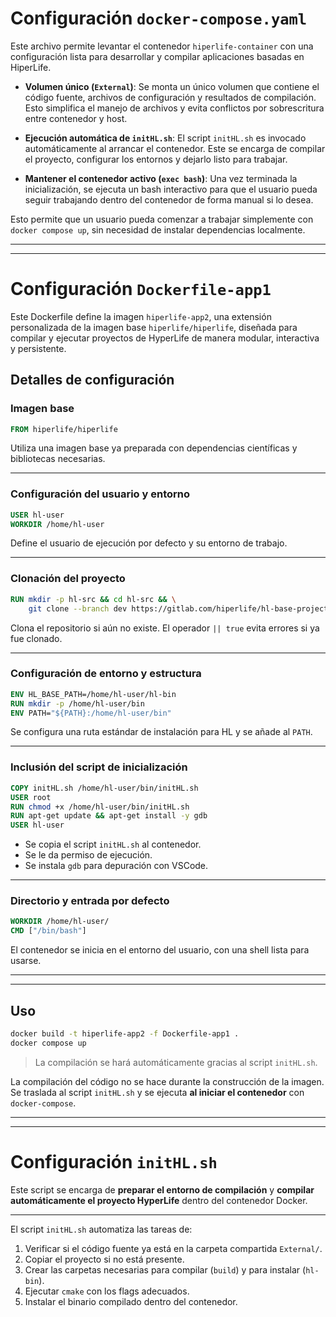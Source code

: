 # Configuración `docker-compose.yaml` 

Este archivo permite levantar el contenedor `hiperlife-container` con una configuración lista para desarrollar y compilar aplicaciones basadas en HiperLife.

- **Volumen único (`External`)**:
  Se monta un único volumen que contiene el código fuente, archivos de configuración y resultados de compilación. Esto simplifica el manejo de archivos y evita conflictos por sobrescritura entre contenedor y host.

- **Ejecución automática de `initHL.sh`**:
  El script `initHL.sh` es invocado automáticamente al arrancar el contenedor. Este se encarga de compilar el proyecto, configurar los entornos y dejarlo listo para trabajar.

- **Mantener el contenedor activo (`exec bash`)**:
  Una vez terminada la inicialización, se ejecuta un bash interactivo para que el usuario pueda seguir trabajando dentro del contenedor de forma manual si lo desea.

Esto permite que un usuario pueda comenzar a trabajar simplemente con `docker compose up`, sin necesidad de instalar dependencias localmente.

---
---

# Configuración `Dockerfile-app1`


Este Dockerfile define la imagen `hiperlife-app2`, una extensión personalizada de la imagen base `hiperlife/hiperlife`, diseñada para compilar y ejecutar proyectos de HyperLife de manera modular, interactiva y persistente.

##  Detalles de configuración

###  Imagen base

```dockerfile
FROM hiperlife/hiperlife
```

Utiliza una imagen base ya preparada con dependencias científicas y bibliotecas necesarias.

---

###  Configuración del usuario y entorno

```dockerfile
USER hl-user
WORKDIR /home/hl-user
```

Define el usuario de ejecución por defecto y su entorno de trabajo.

---

### Clonación del proyecto

```dockerfile
RUN mkdir -p hl-src && cd hl-src && \
    git clone --branch dev https://gitlab.com/hiperlife/hl-base-project.git || true
```

Clona el repositorio si aún no existe. El operador `|| true` evita errores si ya fue clonado.

---

###  Configuración de entorno y estructura

```dockerfile
ENV HL_BASE_PATH=/home/hl-user/hl-bin
RUN mkdir -p /home/hl-user/bin
ENV PATH="${PATH}:/home/hl-user/bin"
```

Se configura una ruta estándar de instalación para HL y se añade al `PATH`.

---

###  Inclusión del script de inicialización

```dockerfile
COPY initHL.sh /home/hl-user/bin/initHL.sh
USER root
RUN chmod +x /home/hl-user/bin/initHL.sh
RUN apt-get update && apt-get install -y gdb
USER hl-user
```

- Se copia el script `initHL.sh` al contenedor.
- Se le da permiso de ejecución.
- Se instala `gdb` para depuración con VSCode.

---

###  Directorio y entrada por defecto

```dockerfile
WORKDIR /home/hl-user/
CMD ["/bin/bash"]
```

El contenedor se inicia en el entorno del usuario, con una shell lista para usarse.

---
---


##  Uso

```bash
docker build -t hiperlife-app2 -f Dockerfile-app1 .
docker compose up
```

> La compilación se hará automáticamente gracias al script `initHL.sh`.

La compilación del código no se hace durante la construcción de la imagen.  Se traslada al script `initHL.sh` y se ejecuta **al iniciar el contenedor** con `docker-compose`.


---
---

# Configuración `initHL.sh`

Este script se encarga de **preparar el entorno de compilación** y **compilar automáticamente el proyecto HyperLife** dentro del contenedor Docker.

---

El script `initHL.sh` automatiza las tareas de:

1. Verificar si el código fuente ya está en la carpeta compartida `External/`.
2. Copiar el proyecto si no está presente.
3. Crear las carpetas necesarias para compilar (`build`) y para instalar (`hl-bin`).
4. Ejecutar `cmake` con los flags adecuados.
5. Instalar el binario compilado dentro del contenedor.